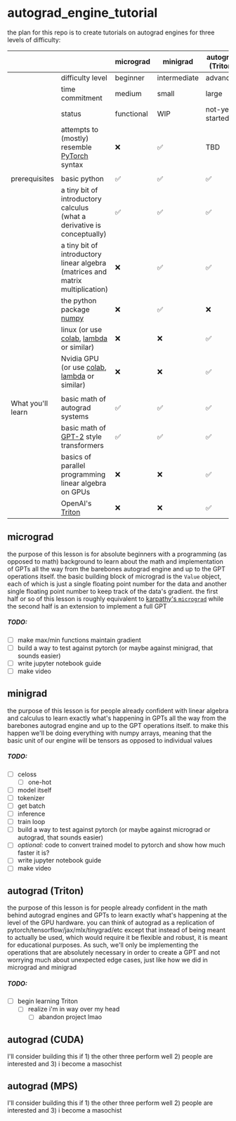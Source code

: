 # autograd_engine_tutorial
the plan for this repo is to create tutorials on autograd engines for three levels of difficulty:

|                   |                                                                                                                                                                    | micrograd  | minigrad     | autograd (Triton) |
| ----------------- | ------------------------------------------------------------------------------------------------------------------------------------------------------------------ | ---------- | ------------ | ----------------- |
|                   | difficulty level                                                                                                                                                   | beginner   | intermediate | advanced          |
|                   | time commitment                                                                                                                                                    | medium     | small        | large             |
|                   | status                                                                                                                                                             | functional | WIP          | not-yet-started   |
|                   | attempts to (mostly) resemble [PyTorch](https://pytorch.org) syntax                                                                                                | ❌          | ✅            | TBD               |
|                   |                                                                                                                                                                    |            |              |                   |
| prerequisites     | basic python                                                                                                                                                       | ✅          | ✅            | ✅                 |
|                   | a tiny bit of introductory calculus (what a derivative is conceptually)                                                                                            | ✅          | ✅            | ✅                 |
|                   | a tiny bit of introductory linear algebra (matrices and matrix multiplication)                                                                                     | ❌          | ✅            | ✅                 |
|                   | the python package [numpy](https://numpy.org)                                                                                                                      | ❌          | ✅            | ❌                 |
|                   | linux (or use [colab](https://colab.research.google.com), [lambda](https://lambdalabs.com) or similar)                                                             | ❌          | ❌            | ✅                 |
|                   | Nvidia GPU (or use [colab](https://colab.research.google.com), [lambda](https://lambdalabs.com) or similar)                                                        | ❌          | ❌            | ✅                 |
|                   |                                                                                                                                                                    |            |              |                   |
| What you'll learn | basic math of autograd systems                                                                                                                                     | ✅          | ✅            | ✅                 |
|                   | basic math of [GPT-2](https://en.wikipedia.org/wiki/GPT-2#:~:text=Generative%20Pre%2Dtrained%20Transformer%202,of%208%20million%20web%20pages.) style transformers | ✅          | ✅            | ✅                 |
|                   | basics of parallel programming linear algebra on GPUs                                                                                                              | ❌          | ❌            | ✅                 |
|                   | OpenAI's [Triton](https://triton-lang.org/main/index.html)                                                                                                         | ❌          | ❌            | ✅                 |

## micrograd
the purpose of this lesson is for absolute beginners with a programming (as opposed to math) background to learn about the math and implementation of GPTs all the way from the barebones autograd engine and up to the GPT operations itself. the basic building block of micrograd is the `Value` object, each of which is just a single floating point number for the data and another single floating point number to keep track of the data's gradient. the first half or so of this lesson is roughly equivalent to [karpathy's `micrograd`](https://youtu.be/VMj-3S1tku0?si=FM0qtfV-cvXr2kDJ) while the second half is an extension to implement a full GPT
##### TODO:
- [ ] make max/min functions maintain gradient
- [ ] build a way to test against pytorch (or maybe against minigrad, that sounds easier)
- [ ] write jupyter notebook guide
- [ ] make video

## minigrad
the purpose of this lesson is for people already confident with linear algebra and calculus to learn exactly what's happening in GPTs all the way from the barebones autograd engine and up to the GPT operations itself. to make this happen we'll be doing everything with numpy arrays, meaning that the basic unit of our engine will be tensors as opposed to individual values
##### TODO:
- [ ] celoss
	- [ ] one-hot
- [ ] model itself
- [ ] tokenizer
- [ ] get batch
- [ ] inference
- [ ] train loop
- [ ] build a way to test against pytorch (or maybe against micrograd or autograd, that sounds easier)
- [ ] *optional:* code to convert trained model to pytorch and show how much faster it is?
- [ ] write jupyter notebook guide
- [ ] make video

## autograd (Triton)
the purpose of this lesson is for people already confident in the math behind autograd engines and GPTs to learn exactly what's happening at the level of the GPU hardware. you can think of autograd as a replication of pytorch/tensorflow/jax/mlx/tinygrad/etc except that instead of being meant to actually be used, which would require it be flexible and robust, it is meant for educational purposes. As such, we'll only be implementing the operations that are absolutely necessary in order to create a GPT and not worrying much about unexpected edge cases, just like how we did in micrograd and minigrad
##### TODO:
- [ ] begin learning Triton
	- [ ] realize i'm in way over my head
		- [ ] abandon project lmao

## autograd (CUDA)
I'll consider building this if 1) the other three perform well 2) people are interested and 3) i become a masochist

## autograd (MPS)
I'll consider building this if 1) the other three perform well 2) people are interested and 3) i become a masochist

